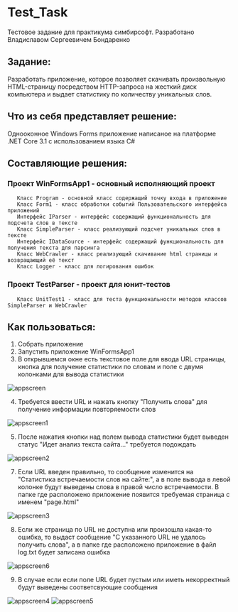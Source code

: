 # Test_Task
Тестовое задание для практикума симбирсофт. 
Разработано Владиславом Сергеевичем Бондаренко

## Задание:
Разработать приложение, которое позволяет скачивать произвольную HTML-страницу посредством HTTP-запроса на жесткий диск компьютера и выдает статистику по количеству уникальных слов.

## Что из себя представляет решение:
Однооконное Windows Forms приложение написаное на платформе .NET Core 3.1 c использованием языка C#

## Составляющие решения:
   ### Проект WinFormsApp1 - основный исполняющий проект
       Класс Program - основной класс содержащий точку входа в приложение
       Класс Form1 - класс обработки событий Пользовательского интерфейса приложений
       Интерфейс IParser - интерфейс содержащий функциональность для подсчета слов в тексте
       Класс SimpleParser - класс реализующий подсчет уникальных слов в тексте
       Интерфейс IDataSource - интерфейс содержащий функциональность для получения текста для парсинга
       Класс WebCrawler - класс реализующий скачивание html страницы и возвращающий её текст
       Класс Logger - класс для логирования ошибок
   ### Проект TestParser - проект для юнит-тестов
       Класс UnitTest1 - класс для теста функциональности методов классов SimpleParser и WebCrawler
## Как пользоваться:
1. Собрать приложение
2. Запустить приложение WinFormsApp1
3. В открывшемся окне есть текстовое поле для ввода URL страницы, кнопка для получение статистики по словам и поле с двумя колонками для вывода статистики

![appscreen](https://user-images.githubusercontent.com/2347782/113738208-c3c98680-970f-11eb-96fd-fbcc03a9a1a9.PNG)

4. Требуется ввести URL и нажать кнопку "Получить слова" для получение информации повторяемости слов

![appscreen1](https://user-images.githubusercontent.com/2347782/113738695-2ae73b00-9710-11eb-91e9-eacd1c65cdb8.PNG)

5. После нажатия кнопки над полем вывода статистики будет выведен статус "Идет анализ текста сайта..." требуется подождать

![appscreen2](https://user-images.githubusercontent.com/2347782/113739105-85809700-9710-11eb-8209-910749418483.PNG)

7. Если URL введен правильно, то сообщение изменится на "Статистика встречаемости слов на сайте:", а в поле вывода в левой колонке будут выведены слова в правой число встречаемости. В папке где расположено приложение появится требуемая страница с именем "page.html" 

![appscreen3](https://user-images.githubusercontent.com/2347782/113740927-389dc000-9712-11eb-9656-2ab3b2a86711.PNG)

8. Если же страница по URL не доступна или произошла какая-то ошибка, то выдаст сообщение "С указанного URL не удалось получить слова", а в папке где расположено приложение в файл log.txt будет записана ошибка

![appscreen6](https://user-images.githubusercontent.com/2347782/113740971-42bfbe80-9712-11eb-9e2a-5c6884edd1e4.PNG)

9. В случае если если поле URL будет пустым или иметь некорректный будут выведены соответсвующие сообщения

![appscreen4](https://user-images.githubusercontent.com/2347782/113741270-85819680-9712-11eb-84e8-830e4bddb83f.PNG)
![appscreen5](https://user-images.githubusercontent.com/2347782/113741288-8a464a80-9712-11eb-9e0e-96830c5943e1.PNG)
